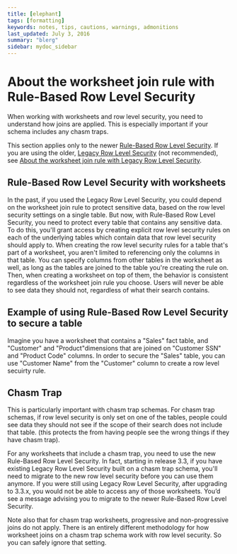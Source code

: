 ```yaml
---
title: [elephant]
tags: [formatting]
keywords: notes, tips, cautions, warnings, admonitions
last_updated: July 3, 2016
summary: "blerg"
sidebar: mydoc_sidebar
---
```

# About the worksheet join rule with Rule-Based Row Level Security

When working with worksheets and row level security, you need to understand how joins are applied. This is especially important if your schema includes any chasm traps.

This section applies only to the newer [Rule-Based Row Level Security](../data_security/new_row_level_security.html#). If you are using the older, [Legacy Row Level Security](../data_security/about_legacy_row_security.html#) \(not recommended\), see [About the worksheet join rule with Legacy Row Level Security](joins_and_row_level_security.html#).

## Rule-Based Row Level Security with worksheets

In the past, if you used the Legacy Row Level Security, you could depend on the worksheet join rule to protect sensitive data, based on the row level security settings on a single table. But now, with Rule-Based Row Level Security, you need to protect every table that contains any sensitive data. To do this, you'll grant access by creating explicit row level security rules on each of the underlying tables which contain data that row level security should apply to. When creating the row level security rules for a table that's part of a worksheet, you aren't limited to referencing only the columns in that table. You can specify columns from other tables in the worksheet as well, as long as the tables are joined to the table you're creating the rule on. Then, when creating a worksheet on top of them, the behavior is consistent regardless of the worksheet join rule you choose. Users will never be able to see data they should not, regardless of what their search contains.

## Example of using Rule-Based Row Level Security to secure a table

Imagine you have a worksheet that contains a "Sales" fact table, and "Customer" and "Product"dimensions that are joined on "Customer SSN" and "Product Code" columns. In order to secure the "Sales" table, you can use "Customer Name" from the "Customer" column to create a row level secuirty rule.

## Chasm Trap

This is particularly important with chasm trap schemas. For chasm trap schemas, if row level security is only set on one of the tables, people could see data they should not see if the scope of their search does not include that table. \(this protects the from having people see the wrong things if they have chasm trap\).

For any worksheets that include a chasm trap, you need to use the new Rule-Based Row Level Security. In fact, starting in release 3.3, if you have existing Legacy Row Level Security built on a chasm trap schema, you'll need to migrate to the new row level security before you can use them anymore. If you were still using Legacy Row Level Security, after upgrading to 3.3.x, you would not be able to access any of those worksheets. You’d see a message advising you to migrate to the newer Rule-Based Row Level Security.

Note also that for chasm trap worksheets, progressive and non-progressive joins do not apply. There is an entirely different methodology for how worksheet joins on a chasm trap schema work with row level security. So you can safely ignore that setting.

